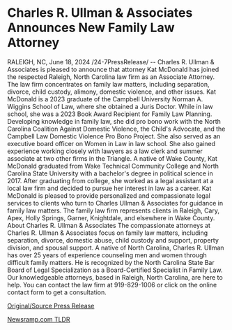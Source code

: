 # Charles R. Ullman & Associates Announces New Family Law Attorney

RALEIGH, NC, June 18, 2024 /24-7PressRelease/ -- Charles R. Ullman & Associates is pleased to announce that attorney Kat McDonald has joined the respected Raleigh, North Carolina law firm as an Associate Attorney. The law firm concentrates on family law matters, including separation, divorce, child custody, alimony, domestic violence, and other issues.  Kat McDonald is a 2023 graduate of the Campbell University Norman A. Wiggins School of Law, where she obtained a Juris Doctor. While in law school, she was a 2023 Book Award Recipient for Family Law Planning.  Developing knowledge in family law, she did pro bono work with the North Carolina Coalition Against Domestic Violence, the Child's Advocate, and the Campbell Law Domestic Violence Pro Bono Project. She also served as an executive board officer on Women in Law in law school.  She also gained experience working closely with lawyers as a law clerk and summer associate at two other firms in the Triangle.  A native of Wake County, Kat McDonald graduated from Wake Technical Community College and North Carolina State University with a bachelor's degree in political science in 2017. After graduating from college, she worked as a legal assistant at a local law firm and decided to pursue her interest in law as a career.  Kat McDonald is pleased to provide personalized and compassionate legal services to clients who turn to Charles Ullman & Associates for guidance in family law matters. The family law firm represents clients in Raleigh, Cary, Apex, Holly Springs, Garner, Knightdale, and elsewhere in Wake County.  About Charles R. Ullman & Associates  The compassionate attorneys at Charles R. Ullman & Associates focus on family law matters, including separation, divorce, domestic abuse, child custody and support, property division, and spousal support. A native of North Carolina, Charles R. Ullman has over 25 years of experience counseling men and women through difficult family matters. He is recognized by the North Carolina State Bar Board of Legal Specialization as a Board-Certified Specialist in Family Law. Our knowledgeable attorneys, based in Raleigh, North Carolina, are here to help. You can contact the law firm at 919-829-1006 or click on the online contact form to get a consultation. 

[Original/Source Press Release](https://www.24-7pressrelease.com/press-release/511756/charles-r-ullman-associates-announces-new-family-law-attorney) 

[Newsramp.com TLDR](https://newsramp.com/None) 